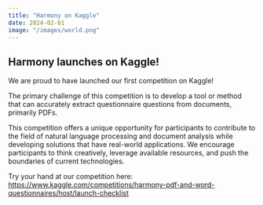 ```yaml
---
title: "Harmony on Kaggle"
date: 2024-02-01
image: "/images/world.png"
---
```


## Harmony launches on Kaggle!

We are proud to have launched our first competition on Kaggle!

The primary challenge of this competition is to develop a tool or method that can accurately extract questionnaire questions from documents, primarily PDFs.

This competition offers a unique opportunity for participants to contribute to the field of natural language processing and document analysis while developing solutions that have real-world applications. We encourage participants to think creatively, leverage available resources, and push the boundaries of current technologies.

Try your hand at our competition here: https://www.kaggle.com/competitions/harmony-pdf-and-word-questionnaires/host/launch-checklist
